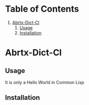 
# Table of Contents

1.  [Abrtx-Dict-Cl](#orgba06f24)
    1.  [Usage](#org0433234)
    2.  [Installation](#orgac75eef)


<a id="orgba06f24"></a>

# Abrtx-Dict-Cl


<a id="org0433234"></a>

## Usage

It is only a Hello World in Common Lisp


<a id="orgac75eef"></a>

## Installation

